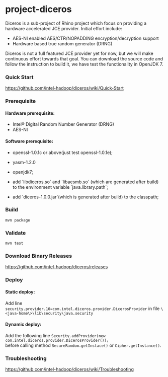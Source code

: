 project-diceros
===============

Diceros is a sub-project of Rhino project which focus on providing a hardware accelerated JCE provider. Initial effort include:
* AES-NI enabled AES/CTR/NOPADDING encryption/decryption support
* Hardware based true random generator (DRNG)

Diceros is not a full featured JCE provider yet for now, but we will make continuous effort towards that goal. You can download the source code and follow the instruction to build it, we have test the functionality in OpenJDK 7.

### Quick Start

https://github.com/intel-hadoop/diceros/wiki/Quick-Start

### Prerequisite
#### Hardware prerequisite:   
* Intel® Digital Random Number Generator (DRNG)   
* AES-NI

#### Software prerequisite:   
* <p>openssl-1.0.1c or above(just test openssl-1.0.1e);  </p> 
* <p>yasm-1.2.0 </p>
* <p>openjdk7;    </p>
* <p>add `libdiceros.so` and `libaesmb.so` (which are generated after build) to the environment variable `java.library.path`; </p>
* <p>add `diceros-1.0.0.jar`(which is generated after build) to the classpath; </p>

### Build 
`mvn package`

### Validate
`mvn test`

### Download Binary Releases
https://github.com/intel-hadoop/diceros/releases

### Deploy
#### Static deploy:   
Add line `security.provider.10=com.intel.diceros.provider.DicerosProvider` in file `\<java-home\>\lib\security\java.security`

#### Dynamic deploy:   
Add the following line `Security.addProvider(new com.intel.diceros.provider.DicerosProvider());`    
before calling method `SecureRandom.getInstace()` or `Cipher.getInstance()`.

### Troubleshooting
https://github.com/intel-hadoop/diceros/wiki/Troubleshooting
